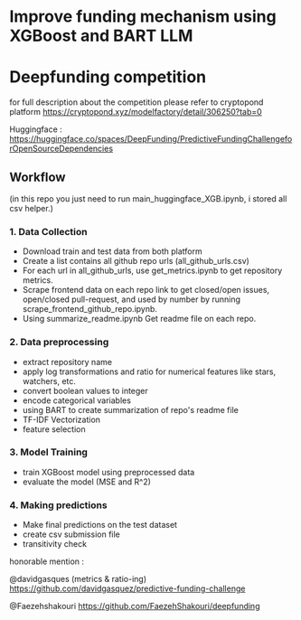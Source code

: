 # Improve funding mechanism using XGBoost and BART LLM

# Deepfunding competition
for full description about the competition please refer to cryptopond platform https://cryptopond.xyz/modelfactory/detail/306250?tab=0

Huggingface : https://huggingface.co/spaces/DeepFunding/PredictiveFundingChallengeforOpenSourceDependencies

## Workflow
(in this repo you just need to run main_huggingface_XGB.ipynb, i stored all csv helper.)

### 1. Data Collection
- Download train and test data from both platform
- Create a list contains all github repo urls (all_github_urls.csv)
- For each url in all_github_urls, use get_metrics.ipynb to get repository metrics.
- Scrape frontend data on each repo link to get closed/open issues, open/closed pull-request, and used by number by running scrape_frontend_github_repo.ipynb.
- Using summarize_readme.ipynb Get readme file on each repo.

### 2. Data preprocessing
- extract repository name
- apply log transformations and ratio for numerical features like stars, watchers, etc.
- convert boolean values to integer
- encode categorical variables 
- using BART to create summarization of repo's readme file
- TF-IDF Vectorization
- feature selection

### 3. Model Training
- train XGBoost model using preprocessed data
- evaluate the model (MSE and R^2)

### 4. Making predictions
- Make final predictions on the test dataset
- create csv submission file
- transitivity check

honorable mention :

@davidgasques (metrics & ratio-ing)
https://github.com/davidgasquez/predictive-funding-challenge

@Faezehshakouri 
https://github.com/FaezehShakouri/deepfunding